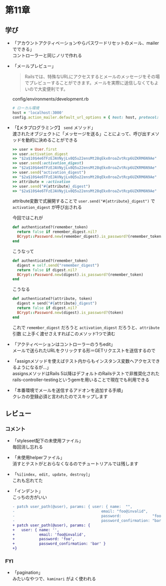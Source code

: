 #  第11章

## 学び

- 「アカウントアクティベーションやらパスワードリセットのメール、mailerでできる」  
    コントローラーと同じノリで作れる

- 「メールプレビュー」  
    > Railsでは、特殊なURLにアクセスするとメールのメッセージをその場でプレビューすることができます。メールを実際に送信しなくてもよいので大変便利です。
    
    config/environments/development.rb
    ```ruby
    # ローカル環境
    host = 'localhost:3000'
    config.action_mailer.default_url_options = { host: host, protocol: 'http' }
    ``` 

- 「【メタプログラミング】 `send` メソッド」  
    渡されたオブジェクトに「メッセージを送る」ことによって、呼び出すメソッドを動的に決めることができる
    ```ruby
    >> user = User.first
    >> user.activation_digest
    => "$2a$10$4e6TFzEJAVNyjLv8Q5u22ensMt28qEkx0roaZvtRcp6UZKRM6N9Ae"
    >> user.send(:activation_digest)
    => "$2a$10$4e6TFzEJAVNyjLv8Q5u22ensMt28qEkx0roaZvtRcp6UZKRM6N9Ae"
    >> user.send("activation_digest")
    => "$2a$10$4e6TFzEJAVNyjLv8Q5u22ensMt28qEkx0roaZvtRcp6UZKRM6N9Ae"
    >> attribute = :activation
    >> user.send("#{attribute}_digest")
    => "$2a$10$4e6TFzEJAVNyjLv8Q5u22ensMt28qEkx0roaZvtRcp6UZKRM6N9Ae"
    ```
    attribute変数で式展開することで `user.send("#{attribute}_digest")` で 
    `activation_digest` が呼び出される

    今回ではこれが
    ```ruby
    def authenticated?(remember_token)
      return false if remember_digest.nil?
      BCrypt::Password.new(remember_digest).is_password?(remember_token)
    end
    ```
    こうなって
    ```ruby
    def authenticated?(remember_token)
      digest = self.send("remember_digest")
      return false if digest.nil?
      BCrypt::Password.new(digest).is_password?(remember_token)
    end
    ```
    こうなる
    ```ruby
    def authenticated?(attribute, token)
      digest = send("#{attribute}_digest")
      return false if digest.nil?
      BCrypt::Password.new(digest).is_password?(token)
    end
    ```
    これで `remember_digest` だろうと `activation_digest` だろうと、`attribute` 引数
    に上手く渡せさえすればこのメソッド1つで済む

- 「アクティベーションはコントローラーのうちedit」  
    メールで送られたURLをクリックする形＝GETリクエストを送信するので

- 「assignメソッドを使えばテスト内からもインスタンス変数へアクセスできるようになるが…」  
    assignsメソッドはRails 5以降はデフォルトのRailsテストで非推奨化された  
    rails-controller-testingというgemを用いることで現在でも利用できる  

- 「本番環境でメールを送信するアドオンを追加する手順」  
    クレカの登録必須と言われたのでスキップします

## レビュー

### コメント

- 「styleseet配下の未使用ファイル」  
    毎回消し忘れる

- 「未使用helperファイル」  
    消すとテストがとおらなくなるのでチュートリアルでは残します

- 「`%i[index, edit, update, destroy]`」  
    これも忘れてた

- 「インデント」  
    こっちの方がいい
    ```diff
    - patch user_path(@user), params: { user: { name:  "",
    -                                       email: "foo@invalid",
    -                                       password:              "foo",
    -                                       password_confirmation: "bar" } }
    + patch user_path(@user), params: {
    +   user: { name: '',
    +           email: 'foo@invalid',
    +           password: 'foo',
    +           password_confirmation: 'bar' }
    +}
    ```

### FYI

- 「pagination」  
    みたいなやつで、`kaminari` がよく使われる
